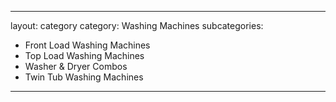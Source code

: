 ---

layout: category
category: Washing Machines
subcategories:
  - Front Load Washing Machines
  - Top Load Washing Machines
  - Washer & Dryer Combos
  - Twin Tub Washing Machines
---